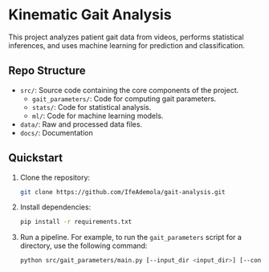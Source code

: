 # Kinematic Gait Analysis

This project analyzes patient gait data from videos, performs statistical inferences, and uses machine learning for prediction and classification.

## Repo Structure
- `src/`: Source code containing the core components of the project.
  - `gait_parameters/`: Code for computing gait parameters.
  - `stats/`: Code for statistical analysis.
  - `ml/`: Code for machine learning models.
- `data/`: Raw and processed data files.
- `docs/`: Documentation

## Quickstart
1. Clone the repository:
   ```bash
   git clone https://github.com/IfeAdemola/gait-analysis.git

2. Install dependencies:
    ```bash
    pip install -r requirements.txt

3. Run a pipeline.
     For example, to run the `gait_parameters` script for a directory, use the following command:
    <!-- Add arguments to command  -->
    ```bash
    python src/gait_parameters/main.py [--input_dir <input_dir>] [--config <config>] [--output_dir <output_dir>]
    ```